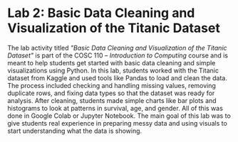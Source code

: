 # Lab 2: Basic Data Cleaning and Visualization of the Titanic Dataset

The lab activity titled *"Basic Data Cleaning and Visualization of the Titanic Dataset"* is part of the COSC 110 – *Introduction to Computing* course and is meant to help students get started with basic data cleaning and simple visualizations using Python. In this lab, students worked with the Titanic dataset from Kaggle and used tools like Pandas to load and clean the data. The process included checking and handling missing values, removing duplicate rows, and fixing data types so that the dataset was ready for analysis. After cleaning, students made simple charts like bar plots and histograms to look at patterns in survival, age, and gender. All of this was done in Google Colab or Jupyter Notebook. The main goal of this lab was to give students real experience in preparing messy data and using visuals to start understanding what the data is showing.

